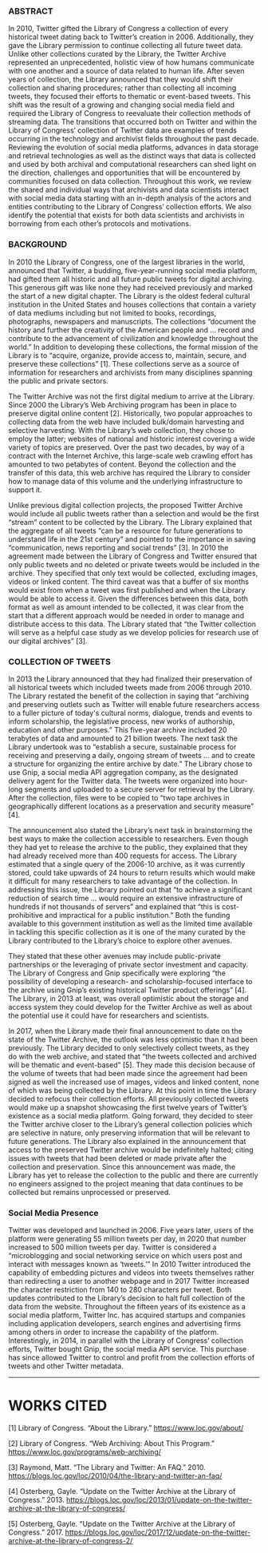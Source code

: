 ### ABSTRACT

In 2010, Twitter gifted the Library of Congress a collection of every historical tweet dating back to Twitter’s creation in 2006. Additionally, they gave the Library permission to continue collecting all future tweet data. Unlike other collections curated by the Library, the Twitter Archive represented an unprecedented, holistic view of how humans communicate with one another and a source of data related to human life. After seven years of collection, the Library announced that they would shift their collection and sharing procedures; rather than collecting all incoming tweets, they focused their efforts to thematic or event-based tweets. This shift was the result of a growing and changing social media field and required the Library of Congress to reevaluate their collection methods of streaming data. The transitions that occurred both on Twitter and within the Library of Congress’ collection of Twitter data are examples of trends occurring in the technology and archivist fields throughout the past decade. Reviewing the evolution of social media platforms, advances in data storage and retrieval technologies as well as the distinct ways that data is collected and used by both archival and computational researchers can shed light on the direction, challenges and opportunities that will be encountered by communities focused on data collection. Throughout this work, we review the shared and individual ways that archivists and data scientists interact with social media data starting with an in-depth analysis of the actors and entities contributing to the Library of Congress’ collection efforts. We also identify the potential that exists for both data scientists and archivists in borrowing from each other’s protocols and motivations.


### BACKGROUND 

In 2010 the Library of Congress, one of the largest libraries in the world, announced that Twitter, a budding, five-year-running social media platform, had gifted them all historic and all future public tweets for digital archiving. This generous gift was like none they had received previously and marked the start of a new digital chapter. The Library is the oldest federal cultural institution in the United States and houses collections that contain a variety of data mediums including but not limited to books, recordings, photographs, newspapers and manuscripts. The collections “document the history and further the creativity of the American people and … record and contribute to the advancement of civilization and knowledge throughout the world.” In addition to developing these collections, the formal mission of the Library is to “acquire, organize, provide access to, maintain, secure, and preserve these collections” [1]. These collections serve as a source of information for researchers and archivists from many disciplines spanning the public and private sectors. 

The Twitter Archive was not the first digital medium to arrive at the Library. Since 2000 the Library’s Web Archiving program has been in place to preserve digital online content [2]. Historically, two popular approaches to collecting data from the web have included bulk/domain harvesting and selective harvesting. With the Library’s web collection, they chose to employ the latter; websites of national and historic interest covering a wide variety of topics are preserved. Over the past two decades, by way of a contract with the Internet Archive, this large-scale web crawling effort has amounted to two petabytes of content. Beyond the collection and the transfer of this data, this web archive has required the Library to consider how to manage data of this volume and the underlying infrastructure to support it. 

Unlike previous digital collection projects, the proposed Twitter Archive would include all public tweets rather than a selection and would be the first “stream” content to be collected by the Library. The Library explained that the aggregate of all tweets “can be a resource for future generations to understand life in the 21st century” and pointed to the importance in saving “communication, news reporting and social trends” [3]. In 2010 the agreement made between the Library of Congress and Twitter ensured that only public tweets and no deleted or private tweets would be included in the archive. They specified that only text would be collected, excluding images, videos or linked content. The third caveat was that a buffer of six months would exist from when a tweet was first published and when the Library would be able to access it. Given the differences between this data, both format as well as amount intended to be collected, it was clear from the start that a different approach would be needed in order to manage and distribute access to this data. The Library stated that “the Twitter collection will serve as a helpful case study as we develop policies for research use of our digital archives” [3]. 


### COLLECTION OF TWEETS

In 2013 the Library announced that they had finalized their preservation of all historical tweets which included tweets made from 2006 through 2010. The Library restated the benefit of the collection in saying that “archiving and preserving outlets such as Twitter will enable future researchers access to a fuller picture of today's cultural norms, dialogue, trends and events to inform scholarship, the legislative process, new works of authorship, education and other purposes.” This five-year archive included 20 terabytes of data and amounted to 21 billion tweets. The next task the Library undertook was to “establish a secure, sustainable process for receiving and preserving a daily, ongoing stream of tweets … and to create a structure for organizing the entire archive by date.” The Library chose to use Gnip, a social media API aggregation company, as the designated delivery agent for the Twitter data. The tweets were organized into hour-long segments and uploaded to a secure server for retrieval by the Library. After the collection, files were to be copied to “two tape archives in geographically different locations as a preservation and security measure” [4].  

The announcement also stated the Library’s next task in brainstorming the best ways to make the collection accessible to researchers. Even though they had yet to release the archive to the public, they explained that they had already received more than 400 requests for access. The Library estimated that a single query of the 2006-10 archive, as it was currently stored, could take upwards of 24 hours to return results which would make it difficult for many researchers to take advantage of the collection. In addressing this issue, the Library pointed out that “to achieve a significant reduction of search time … would require an extensive infrastructure of hundreds if not thousands of servers” and explained that “this is cost-prohibitive and impractical for a public institution.” Both the funding available to this government institution as well as the limited time available in tackling this specific collection as it is one of the many curated by the Library contributed to the Library’s choice to explore other avenues. 

They stated that these other avenues may include public-private partnerships or the leveraging of private sector investment and capacity. The Library of Congress and Gnip specifically were exploring “the possibility of developing a research- and scholarship-focused interface to the archive using Gnip’s existing historical Twitter product offerings” [4]. The Library, in 2013 at least, was overall optimistic about the storage and access system they could develop for the Twitter Archive as well as about the potential use it could have for researchers and scientists.

In 2017, when the Library made their final announcement to date on the state of the Twitter Archive, the outlook was less optimistic than it had been previously. The Library decided to only selectively collect tweets, as they do with the web archive, and stated that “the tweets collected and archived will be thematic and event-based” [5]. They made this decision because of the volume of tweets that had been made since the agreement had been signed as well the increased use of images, videos and linked content, none of which was being collected by the Library. At this point in time the Library decided to refocus their collection efforts. All previously collected tweets would make up a snapshot showcasing the first twelve years of Twitter’s existence as a social media platform. Going forward, they decided to steer the Twitter archive closer to the Library’s general collection policies which are selective in nature, only preserving information that will be relevant to future generations. The Library also explained in the announcement that access to the preserved Twitter archive would be indefinitely halted; citing issues with tweets that had been deleted or made private after the collection and preservation. Since this announcement was made, the Library has yet to release the collection to the public and there are currently no engineers assigned to the project meaning that data continues to be collected but remains unprocessed or preserved. 


### Social Media Presence

Twitter was developed and launched in 2006. Five years later, users of the platform were generating 55 million tweets per day, in 2020 that number increased to 500 million tweets per day. Twitter is considered a “microblogging and social networking service on which users post and interact with messages known as ‘tweets.’” In 2010 Twitter introduced the capability of embedding pictures and videos into tweets themselves rather than redirecting a user to another webpage and in 2017 Twitter increased the character restriction from 140 to 280 characters per tweet. Both updates contributed to the Library’s decision to halt full collection of the data from the website. Throughout the fifteen years of its existence as a social media platform, Twitter Inc. has acquired startups and companies including application developers, search engines and advertising firms among others in order to increase the capability of the platform. Interestingly, in 2014, in parallel with the Library of Congress’ collection efforts, Twitter bought Gnip, the social media API service. This purchase has since allowed Twitter to control and profit from the collection efforts of tweets and other Twitter metadata. 


---

# WORKS CITED
[1] Library of Congress. “About the Library.” https://www.loc.gov/about/

[2] Library of Congress. “Web Archiving: About This Program.” https://www.loc.gov/programs/web-archiving/

[3] Raymond, Matt. “The Library and Twitter: An FAQ.” 2010. https://blogs.loc.gov/loc/2010/04/the-library-and-twitter-an-faq/

[4] Osterberg, Gayle. “Update on the Twitter Archive at the Library of Congress.” 2013. https://blogs.loc.gov/loc/2013/01/update-on-the-twitter-archive-at-the-library-of-congress/

[5] Osterberg, Gayle. “Update on the Twitter Archive at the Library of Congress.” 2017. https://blogs.loc.gov/loc/2017/12/update-on-the-twitter-archive-at-the-library-of-congress-2/


